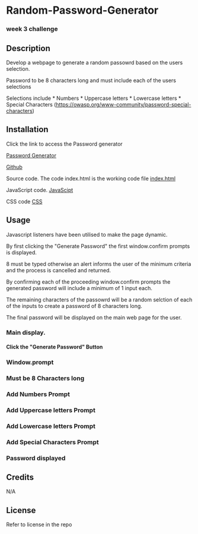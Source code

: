 # Random-Password-Generator

### week 3 challenge

## Description

Develop a webpage to generate a random passowrd based on the users selection.

Password to be 8 characters long and must include each of the users selections

Selections include 
    * Numbers
    * Uppercase letters
    * Lowercase letters
    * Special Characters (https://owasp.org/www-community/password-special-characters)


## Installation

Click the link to access the Password generator 

[Password Generator](https://jarrodbb.github.io/Random-Password-Generator/)

[Github](https://github.com/jarrodbb/Random-Password-Generator)

Source code. The code index.html is the working code file
[index.html](https://github.com/jarrodbb/Random-Password-Generator/blob/main/index.html)

JavaScript code.
[JavaScipt](https://github.com/jarrodbb/Random-Password-Generator/tree/main/assets/js)

CSS code
[CSS](https://github.com/jarrodbb/Random-Password-Generator/tree/main/assets/css)


## Usage

Javascript listeners have been utilised to make the page dynamic.

By first clicking the "Generate Password" the first window.confirm prompts is displayed.

8 must be typed otherwise an alert informs the user of the minimum criteria and the process is cancelled and returned.

By confirming each of the proceeding window.confirm prompts the generated password will include a minimum of 1 input each.

The remaining characters of the passowrd will be a random selction of each of the inputs to create a password of 8 characters long.

The final password will be displayed on the main web page for the user.


### Main display.
#### Click the "Generate Password" Button


### Window.prompt


### Must be 8 Characters long


### Add Numbers Prompt


### Add Uppercase letters Prompt


### Add Lowercase letters Prompt


### Add Special Characters Prompt


### Password displayed



## Credits

N/A

## License

Refer to license in the repo

